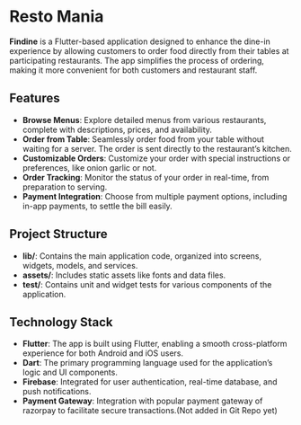 # Resto Mania

**Findine** is a Flutter-based application designed to enhance the dine-in experience by allowing customers to order food directly from their tables at participating restaurants. The app simplifies the process of ordering, making it more convenient for both customers and restaurant staff.


## Features

- **Browse Menus**: Explore detailed menus from various restaurants, complete with descriptions, prices, and availability.
- **Order from Table**: Seamlessly order food from your table without waiting for a server. The order is sent directly to the restaurant’s kitchen.
- **Customizable Orders**: Customize your order with special instructions or preferences, like onion garlic or not.
- **Order Tracking**: Monitor the status of your order in real-time, from preparation to serving.
- **Payment Integration**: Choose from multiple payment options, including in-app payments, to settle the bill easily.

## Project Structure

- **lib/**: Contains the main application code, organized into screens, widgets, models, and services.
- **assets/**: Includes static assets like fonts and data files.
- **test/**: Contains unit and widget tests for various components of the application.

## Technology Stack

- **Flutter**: The app is built using Flutter, enabling a smooth cross-platform experience for both Android and iOS users.
- **Dart**: The primary programming language used for the application’s logic and UI components.
- **Firebase**: Integrated for user authentication, real-time database, and push notifications.
- **Payment Gateway**: Integration with popular payment gateway of razorpay to facilitate secure transactions.(Not added in Git Repo yet)

